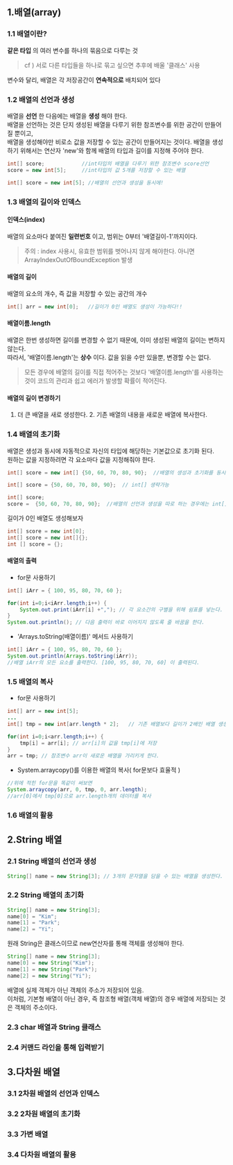 ## 1.배열(array)

### 1.1 배열이란? 
**같은 타입** 의 여러 변수를 하나의 묶음으로 다루는 것     
> cf ) 서로 다른 타입들을 하나로 묶고 싶으면 추후에 배울 '클래스' 사용    
    
변수와 달리, 배열은 각 저장공간이 **연속적으로** 배치되어 있다    

### 1.2 배열의 선언과 생성
배열을 **선언** 한 다음에는 배열을 **생성** 해야 한다.    
배열을 선언하는 것은 단지 생성된 배열을 다루기 위한 참조변수를 위한 공간이 만들어질 뿐이고,    
배열을 생성해야만 비로소 값을 저장할 수 있는 공간이 만들어지는 것이다.
배열을 생성하기 위해서는 연산자 'new'와 함께 배열의 타입과 길이를 지정해 주어야 한다.   
```java
int[] score;            //int타입의 배열을 다루기 위한 참조변수 score선언
score = new int[5];     //int타입의 값 5개를 저장할 수 있는 배열
```
```java
int[] score = new int[5]; //배열의 선언과 생성을 동시에!
```
### 1.3 배열의 길이와 인덱스
#### 인덱스(index) 
배열의 요소마다 붙여진 **일련번호** 이고, 범위는 0부터 '배열길이-1'까지이다.    
> 주의 : index 사용시, 유효한 범위를 벗어나지 않게 해야한다. 아니면 ArrayIndexOutOfBoundException 발생    
     
#### 배열의 길이 
배열의 요소의 개수, 즉 값을 저장할 수 있는 공간의 개수    
```java
int[] arr = new int[0];   //길이가 0인 배열도 생성이 가능하다!!
```    
    
#### 배열이름.length
배열은 한번 생성하면 길이를 변경할 수 없기 때문에, 이미 생성된 배열의 길이는 변하지 않는다.    
따라서, '배열이름.length'는 **상수** 이다. 값을 읽을 수만 있을뿐, 변경할 수는 없다.
> 모든 경우에 배열의 길이를 직접 적어주는 것보다 '배열이름.length'를 사용하는 것이 코드의 관리과 쉽고 에러가 발생할 확률이 적어진다.    
    
    
#### 배열의 길이 변경하기
1. 더 큰 배열을 새로 생성한다.   2. 기존 배열의 내용을 새로운 배열에 복사한다.    
    

### 1.4 배열의 초기화
배열은 생성과 동시에 자동적으로 자신의 타입에 해당하는 기본값으로 초기화 된다.   
원하는 값을 지정하려면 각 요소마다 값을 지정해줘야 한다.
```java
int[] score = new int[] {50, 60, 70, 80, 90};  //배열의 생성과 초기화를 동시에!
```
```java
int[] score = {50, 60, 70, 80, 90};  // int[] 생략가능
```
```java
int[] score;
score =  {50, 60, 70, 80, 90};  //배열의 선언과 생성을 따로 하는 경우에는 int[] 생략불가. 에러남
```
길이가 0인 배열도 생성해보자
```java
int[] score = new int[0];
int[] score = new int[]{};
int [] score = {};
```
    
#### 배열의 출력
- for문 사용하기
```java
int[] iArr = { 100, 95, 80, 70, 60 };

for(int i=0;i<iArr.length;i++) {
    System.out.print(iArr[i] +","); // 각 요소간의 구별을 위해 쉼표를 넣는다.
}
System.out.println(); // 다음 출력이 바로 이어지지 않도록 줄 바꿈을 한다.
```    
   
- 'Arrays.toString(배열이름)' 메서드 사용하기
```java
int[] iArr = { 100, 95, 80, 70, 60 };
System.out.println(Arrays.toString(iArr));
//배열 iArr의 모든 요소를 출력한다. [100, 95, 80, 70, 60] 이 출력된다.
```
### 1.5 배열의 복사
- for문 사용하기
```java
int[] arr = new int[5];
...
int[] tmp = new int[arr.length * 2];   // 기존 배열보다 길이가 2배인 배열 생성

for(int i=0;i<arr.length;i++) {
    tmp[i] = arr[i]; // arr[i]의 값을 tmp[i]에 저장
}
arr = tmp; // 참조변수 arr이 새로운 배열을 가리키게 한다.

```
- System.arraycopy()를 이용한 배열의 복사( for문보다 효율적 )
```java
//위에 적힌 for문을 똑같이 써보면
System.arraycopy(arr, 0, tmp, 0, arr.length);
//arr[0]에서 tmp[0]으로 arr.length개의 데이터를 복사
```

### 1.6 배열의 활용

## 2.String 배열

### 2.1 String 배열의 선언과 생성
```java
String[] name = new String[3]; // 3개의 문자열을 담을 수 있는 배열을 생성한다. 각 요소의 값은 참조형 변수의 기본값인 null로 초기화됨
```
### 2.2 String 배열의 초기화
```java
String[] name = new String[3];
name[0] = "Kim";
name[1] = "Park";
name[2] = "Yi";
```
원래 String은 클래스이므로 new연산자를 통해 객체를 생성해야 한다.
```java
String[] name = new String[3];
name[0] = new String("Kim");
name[1] = new String("Park");
name[2] = new String("Yi");

```
배열에 실제 객체가 아닌 객체의 주소가 저장되어 있음.    
이처럼, 기본형 배열이 아닌 경우, 즉 참조형 배열(객체 배열)의 경우 배열에 저장되는 것은 객체의 주소이다.    

### 2.3 char 배열과 String 클래스 
### 2.4 커맨드 라인을 통해 입력받기

## 3.다차원 배열
### 3.1 2차원 배열의 선언과 인덱스
### 3.2 2차원 배열의 초기화
### 3.3 가변 배열
### 3.4 다차원 배열의 활용

